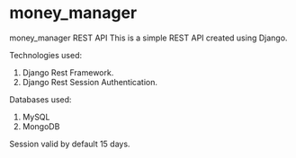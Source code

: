 # money_manager
money_manager REST API
This is a simple REST API created using Django.

Technologies used:
1) Django Rest Framework.
2) Django Rest Session Authentication.

Databases used:
1) MySQL
2) MongoDB


Session valid by default 15 days.
